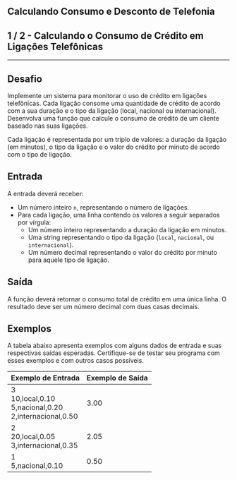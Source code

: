 Calculando Consumo e Desconto de Telefonia
------------------------------------------
1 / 2 - Calculando o Consumo de Crédito em Ligações Telefônicas
---------------------------------------------------------------

* * *

Desafio
-------

Implemente um sistema para monitorar o uso de crédito em ligações telefônicas. Cada ligação consome uma quantidade de
crédito de acordo com a sua duração e o tipo da ligação (local, nacional ou internacional). Desenvolva uma função que
calcule o consumo de crédito de um cliente baseado nas suas ligações.

Cada ligação é representada por um triplo de valores: a duração da ligação (em minutos), o tipo da ligação e o valor do
crédito por minuto de acordo com o tipo de ligação.

Entrada
-------

A entrada deverá receber:

* Um número inteiro `n`, representando o número de ligações.
* Para cada ligação, uma linha contendo os valores a seguir separados por vírgula:
    * Um número inteiro representando a duração da ligação em minutos.
    * Uma string representando o tipo da ligação (`local`, `nacional`, ou `internacional`).
    * Um número decimal representando o valor do crédito por minuto para aquele tipo de ligação.

Saída
-----

A função deverá retornar o consumo total de crédito em uma única linha. O resultado deve ser um número decimal com duas
casas decimais.

Exemplos
--------

A tabela abaixo apresenta exemplos com alguns dados de entrada e suas respectivas saídas esperadas. Certifique-se de
testar seu programa com esses exemplos e com outros casos possíveis.

| Exemplo de Entrada                                            | Exemplo de Saída |
|:--------------------------------------------------------------|:-----------------|
| 3<br>10,local,0.10<br>5,nacional,0.20<br>2,internacional,0.50 | 3.00             |
| 2<br>20,local,0.05<br>3,internacional,0.35                    | 2.05             |
| 1<br>5,nacional,0.10                                          | 0.50             |

